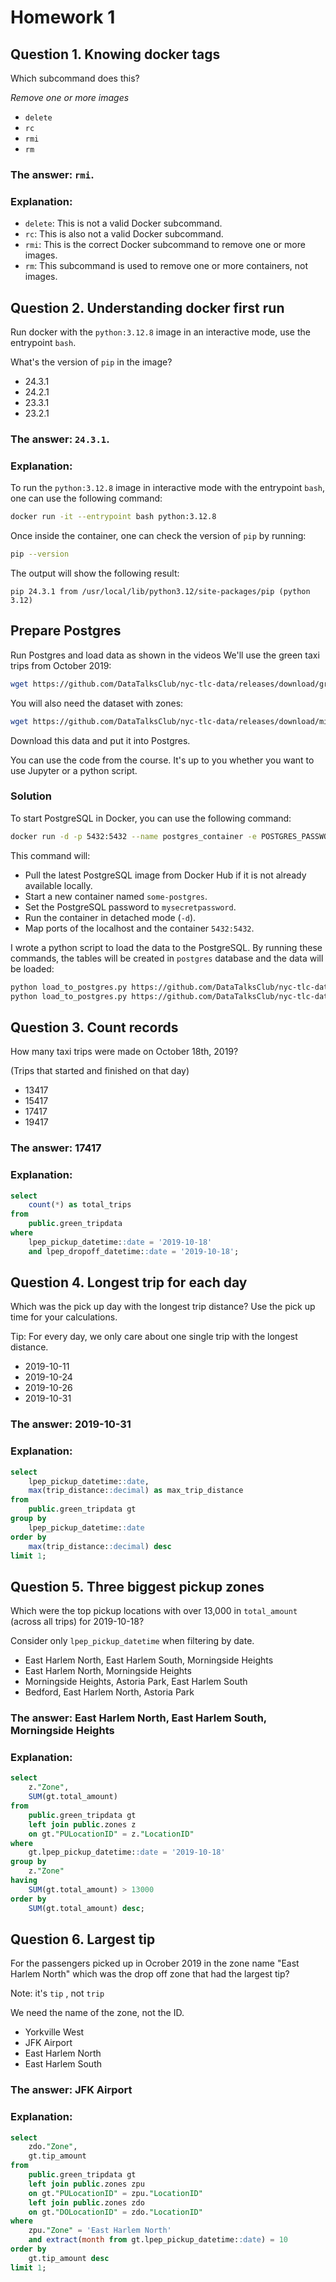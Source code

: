 # Homework 1

## Question 1. Knowing docker tags

Which subcommand does this?

*Remove one or more images*

- `delete`
- `rc`
- `rmi`
- `rm`

### The answer: `rmi`.

### Explanation:

- `delete`: This is not a valid Docker subcommand.
- `rc`: This is also not a valid Docker subcommand.
- `rmi`: This is the correct Docker subcommand to remove one or more images.
- `rm`: This subcommand is used to remove one or more containers, not images.

## Question 2. Understanding docker first run 

Run docker with the `python:3.12.8` image in an interactive mode, use the entrypoint `bash`.

What's the version of `pip` in the image?

- 24.3.1
- 24.2.1
- 23.3.1
- 23.2.1

### The answer: `24.3.1`.

### Explanation:

To run the `python:3.12.8` image in interactive mode with the entrypoint `bash`, one can use the following command:

```bash
docker run -it --entrypoint bash python:3.12.8
```

Once inside the container, one can check the version of `pip` by running:

```bash
pip --version
```

The output will show the following result:
```
pip 24.3.1 from /usr/local/lib/python3.12/site-packages/pip (python 3.12)
```

##  Prepare Postgres

Run Postgres and load data as shown in the videos
We'll use the green taxi trips from October 2019:

```bash
wget https://github.com/DataTalksClub/nyc-tlc-data/releases/download/green/green_tripdata_2019-10.csv.gz
```

You will also need the dataset with zones:

```bash
wget https://github.com/DataTalksClub/nyc-tlc-data/releases/download/misc/taxi_zone_lookup.csv
```

Download this data and put it into Postgres.

You can use the code from the course. It's up to you whether
you want to use Jupyter or a python script.

### Solution

To start PostgreSQL in Docker, you can use the following command:

```bash
docker run -d -p 5432:5432 --name postgres_container -e POSTGRES_PASSWORD=mysecretpassword postgres
```

This command will:

- Pull the latest PostgreSQL image from Docker Hub if it is not already available locally.
- Start a new container named `some-postgres`.
- Set the PostgreSQL password to `mysecretpassword`.
- Run the container in detached mode (`-d`).
- Map ports of the localhost and the container `5432:5432`.

I wrote a python script to load the data to the PostgreSQL. By running these commands, the tables will be created in `postgres` database and the data will be loaded:
```bash
python load_to_postgres.py https://github.com/DataTalksClub/nyc-tlc-data/releases/download/green/green_tripdata_2019-10.csv.gz postgres postgres mysecretpassword localhost 5432 green_tripdata
python load_to_postgres.py https://github.com/DataTalksClub/nyc-tlc-data/releases/download/misc/taxi_zone_lookup.csv postgres postgres mysecretpassword localhost 5432 zones
```

## Question 3. Count records 

How many taxi trips were made on October 18th, 2019?

(Trips that started and finished on that day) 

- 13417
- 15417
- 17417
- 19417

### The answer: 17417

### Explanation:

```sql
select
	count(*) as total_trips
from
	public.green_tripdata
where 
	lpep_pickup_datetime::date = '2019-10-18'
	and lpep_dropoff_datetime::date = '2019-10-18';
```


## Question 4. Longest trip for each day

Which was the pick up day with the longest trip distance?
Use the pick up time for your calculations.

Tip: For every day, we only care about one single trip with the longest distance. 

- 2019-10-11
- 2019-10-24
- 2019-10-26
- 2019-10-31

### The answer: 2019-10-31

### Explanation:

```sql
select 
	lpep_pickup_datetime::date,
	max(trip_distance::decimal) as max_trip_distance
from 
	public.green_tripdata gt 
group by
	lpep_pickup_datetime::date
order by
	max(trip_distance::decimal) desc
limit 1;
```

## Question 5. Three biggest pickup zones

Which were the top pickup locations with over 13,000 in
`total_amount` (across all trips) for 2019-10-18?

Consider only `lpep_pickup_datetime` when filtering by date.
 
- East Harlem North, East Harlem South, Morningside Heights
- East Harlem North, Morningside Heights
- Morningside Heights, Astoria Park, East Harlem South
- Bedford, East Harlem North, Astoria Park

### The answer: East Harlem North, East Harlem South, Morningside Heights

### Explanation:

```sql
select
	z."Zone",
	SUM(gt.total_amount)
from
	public.green_tripdata gt
	left join public.zones z
	on gt."PULocationID" = z."LocationID" 
where 
	gt.lpep_pickup_datetime::date = '2019-10-18'
group by 
	z."Zone"
having
	SUM(gt.total_amount) > 13000
order by 
	SUM(gt.total_amount) desc;
```


## Question 6. Largest tip

For the passengers picked up in Ocrober 2019 in the zone
name "East Harlem North" which was the drop off zone that had
the largest tip?

Note: it's `tip` , not `trip`

We need the name of the zone, not the ID.

- Yorkville West
- JFK Airport
- East Harlem North
- East Harlem South

### The answer: JFK Airport

### Explanation:

```sql
select 
	zdo."Zone", 
	gt.tip_amount
from 
	public.green_tripdata gt
	left join public.zones zpu
	on gt."PULocationID" = zpu."LocationID" 
	left join public.zones zdo
	on gt."DOLocationID" = zdo."LocationID" 
where 
	zpu."Zone" = 'East Harlem North'
	and extract(month from gt.lpep_pickup_datetime::date) = 10
order by 
	gt.tip_amount desc
limit 1;
```